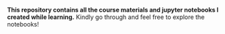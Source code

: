 **This repository contains all the course materials and jupyter notebooks I created while learning.**
Kindly go through and feel free to explore the notebooks!

